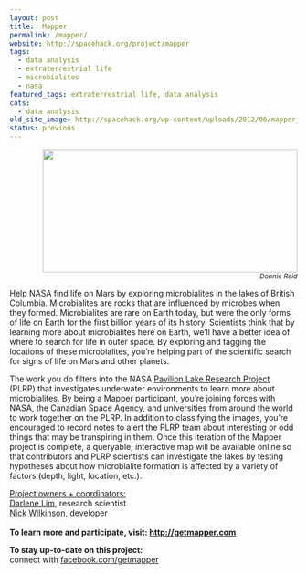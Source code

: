 ```yaml
---
layout: post
title:  Mapper
permalink: /mapper/
website: http://spacehack.org/project/mapper
tags: 
  - data analysis
  - extraterrestrial life
  - microbialites
  - nasa
featured_tags: extraterrestrial life, data analysis
cats: 
  - data analysis
old_site_image: http://spacehack.org/wp-content/uploads/2012/06/mapper_crop2.jpg
status: previous
---
```


<div class = "scrape_from_old_wordpress">

<p style="text-align: right;"><img title="" src="http://spacehack.org/wp-content/uploads/2012/06/mapper_large.jpg" alt="" width="446" height="216" /><br />
<small><em>Donnie Reid</em></small></p>
<p>Help NASA find life on Mars by exploring microbialites in the lakes of British Columbia. Microbialites are rocks that are influenced by microbes when they formed. Microbialites are rare on Earth today, but were the only forms of life on Earth for the first billion years of its history. Scientists think that by learning more about microbialites here on Earth, we&#8217;ll have a better idea of where to search for life in outer space. By exploring and tagging the locations of these microbialites, you&#8217;re helping part of the scientific search for signs of life on Mars and other planets.</p>
<p>The work you do filters into the NASA <a href="http://www.pavilionlake.com/">Pavilion Lake Research Project</a> (PLRP) that investigates underwater environments to learn more about microbialites. By being a Mapper participant, you&#8217;re joining forces with NASA, the Canadian Space Agency, and universities from around the world to work together on the PLRP. In addition to classifying the images, you&#8217;re encouraged to record notes to alert the PLRP team about interesting or odd things that may be transpiring in them. Once this iteration of the Mapper project is complete, a queryable, interactive map will be available online so that contributors and PLRP scientists can investigate the lakes by testing hypotheses about how microbialite formation is affected by a variety of factors (depth, light, location, etc.).</p>
<p><span style="text-decoration: underline;">Project owners + coordinators:</span><br />
<a href="mailto:darlene.lim@nasa.gov">Darlene Lim</a>, research scientist<br />
<a href="mailto:nick@modernscience.net">Nick Wilkinson</a>, developer<br />
<!--supplement--><br />
<strong>To learn more and participate, visit: <a href="http://www.getmapper.com">http://getmapper.com</a></strong></p>
<p><strong>To stay up-to-date on this project:</strong><br />
  connect with <a href="https://www.facebook.com/getmapper">facebook.com/getmapper</a></p>


</div>